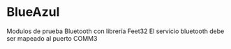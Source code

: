 # BlueAzul
Modulos de prueba Bluetooth con librería Feet32
El servicio bluetooth debe ser mapeado al puerto COMM3 
